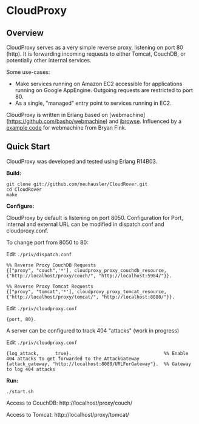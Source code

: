 # CloudProxy

## Overview

CloudProxy serves as a very simple reverse proxy, listening on port 80 (http). It is forwarding incoming requests to either Tomcat, CouchDB, or potentially other internal services.

Some use-cases:

 * Make services running on Amazon EC2 accessible for applications running on Google AppEngine. Outgoing requests are restricted to port 80.
 * As a single, "managed" entry point to services running in EC2.

CloudProxy is written in Erlang based on [webmachine] (https://github.com/basho/webmachine) and [ibrowse](https://github.com/cmullaparthi/ibrowse/).
Influenced by a [example code](https://bitbucket.org/bryan/wmexamples/) for webmachine from Bryan Fink. 


## Quick Start

CloudProxy was developed and tested using Erlang R14B03.

**Build:**

```
git clone git://github.com/neuhausler/CloudRover.git
cd CloudRover
make
```

**Configure:**

CloudProxy by default is listening on port 8050. Configuration for Port, internal and external URL can be modified in dispatch.conf and cloudproxy.conf.

To change port from 8050 to 80:

Edit `./priv/dispatch.conf`

```
%% Reverse Proxy CouchDB Requests
{["proxy", "couch",'*'], cloudproxy_proxy_couchdb_resource, {"http://localhost/proxy/couch/", "http://localhost:5984/"}}.

%% Reverse Proxy Tomcat Requests
{["proxy", "tomcat",'*'], cloudproxy_proxy_tomcat_resource, {"http://localhost/proxy/tomcat/", "http://localhost:8080/"}}.
```


Edit `./priv/cloudproxy.conf`

```
{port, 80}.
```

A server can be configured to track 404 "attacks" (work in progress)

Edit `./priv/cloudproxy.conf`

```
{log_attack,      true}.                                  %% Enable 404 attacks to get forwarded to the AttackGateway
{attack_gateway, "http://localhost:8080/URLForGateway"}.  %% Gateway to log 404 attacks
```


**Run:**

```
./start.sh
```

Access to CouchDB: http://localhost/proxy/couch/

Access to Tomcat:  http://localhost/proxy/tomcat/



